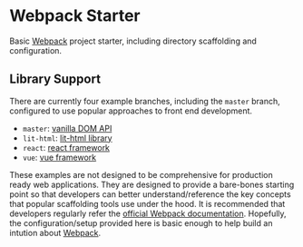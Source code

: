 # Webpack Starter

Basic [Webpack](https://webpack.js.org/) project starter, including directory scaffolding and configuration.

## Library Support

There are currently four example branches, including the `master` branch, configured to use popular approaches to front end development.

- `master`: [vanilla DOM API](https://github.com/earthtone/webpack-demo/tree/master)
- `lit-html`: [lit-html library](https://github.com/earthtone/webpack-demo/tree/lit-html)
- `react`: [react framework](https://github.com/earthtone/webpack-demo/tree/react)
- `vue`: [vue framework](https://github.com/earthtone/webpack-demo/tree/vue)

These examples are not designed to be comprehensive for production ready web applications. They are designed to provide a bare-bones starting point so that developers can better understand/reference the key concepts that popular scaffolding tools use under the hood. It is recommended that developers regularly refer the [official Webpack documentation](https://webpack.js.org/concepts/). Hopefully, the configuration/setup provided here is basic enough to help build an intution about [Webpack](https://webpack.js.org/).
